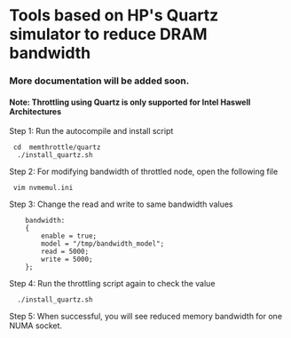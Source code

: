 # Tools based on HP's Quartz simulator to reduce DRAM bandwidth
### More documentation will be added soon.

#### Note: Throttling using Quartz is only supported for Intel Haswell Architectures
Step 1: Run the autocompile and install script
```
 cd  memthrottle/quartz
  ./install_quartz.sh
```

Step 2: For modifying bandwidth of throttled node, open the following file

     vim nvmemul.ini

Step 3: Change the read and write to same bandwidth values

        bandwidth:
        {
            enable = true;
            model = "/tmp/bandwidth_model";
            read = 5000;
            write = 5000;
        };
Step 4: Run the throttling script again to check the value
```
  ./install_quartz.sh
```

Step 5: When successful, you will see reduced memory bandwidth for one NUMA socket.
